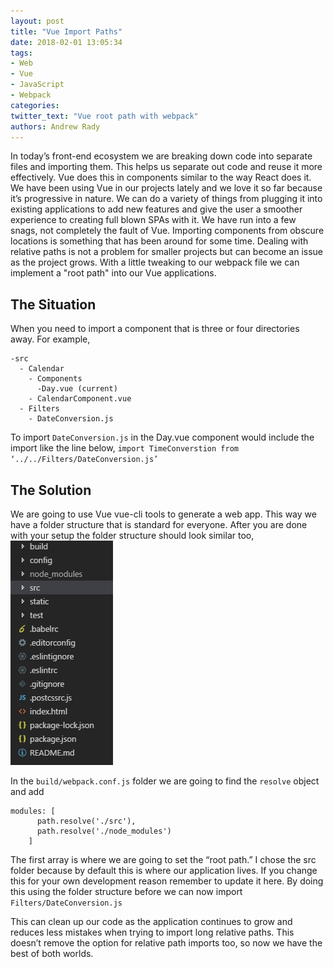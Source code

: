 ```yaml
---
layout: post
title: "Vue Import Paths"
date: 2018-02-01 13:05:34
tags:
- Web
- Vue
- JavaScript
- Webpack
categories:
twitter_text: "Vue root path with webpack"
authors: Andrew Rady
---
```


In today’s front-end ecosystem we are breaking down code into separate files and importing them. This helps us separate out code and reuse it more effectively. Vue does this in components similar to the way React does it. We have been using Vue in our projects lately and we love it so far because it’s progressive in nature. We can do a variety of things from plugging it into existing applications to add new features and give the user a smoother experience to creating full blown SPAs with it. We have run into a few snags, not completely the fault of Vue. Importing components from obscure locations is something that has been around for some time. Dealing with relative paths is not a problem for smaller projects but can become an issue as the project grows. With a little tweaking to our webpack file we can implement a "root path" into our Vue applications.

## The Situation
When you need to import a component that is three or four directories away. For example,
```
-src
  - Calendar
    - Components
      -Day.vue (current)
    - CalendarComponent.vue
  - Filters
    - DateConversion.js
```
To import `DateConversion.js` in the Day.vue component would include the import like the line below,
`import TimeConverstion from ‘../../Filters/DateConversion.js’`

## The Solution
We are going to use Vue vue-cli tools to generate a web app. This way we have a folder structure that is standard for everyone. After you are done with your setup the folder structure should look similar too,
![Vue Cli Folder Structure](/images/vue-cli-folder-structure.png)

In the `build/webpack.conf.js` folder we are going to find the `resolve` object and add 
```
modules: [
      path.resolve('./src'),
      path.resolve('./node_modules')
    ]
```
The first array is where we are going to set the “root path.” I chose the src folder because by default this is where our application lives. If you change this for your own development reason remember to update it here. By doing this using the folder structure before we can now import  
`Filters/DateConversion.js`

This can clean up our code as the application continues to grow and reduces less mistakes when trying to import long relative paths. This doesn’t remove the option for relative path imports too, so now we have the best of both worlds. 

